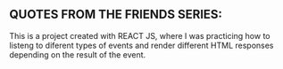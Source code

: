 ## QUOTES FROM THE FRIENDS SERIES:

This is a project created with REACT JS, where I was practicing how to listeng to diferent types of events and render different HTML responses depending on the result of the event.
